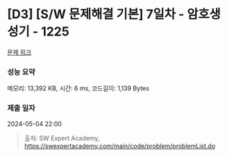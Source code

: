 # [D3] [S/W 문제해결 기본] 7일차 - 암호생성기 - 1225 

[문제 링크](https://swexpertacademy.com/main/code/problem/problemDetail.do?contestProbId=AV14uWl6AF0CFAYD) 

### 성능 요약

메모리: 13,392 KB, 시간: 6 ms, 코드길이: 1,139 Bytes

### 제출 일자

2024-05-04 22:00



> 출처: SW Expert Academy, https://swexpertacademy.com/main/code/problem/problemList.do